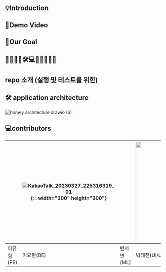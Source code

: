 ## 💡Introduction

## 🍯Demo Video

## 🎯Our Goal

## 🍯🐝🎯💡🛠💻📱👩🏻‍💻✨


## repo 소개 (실행 및 테스트를 위한)

## 🛠 application architecture
![homey architecture drawio (6)](https://user-images.githubusercontent.com/91039622/228959545-20f721b6-ea8a-405b-976c-40055b6e7dce.png)

## 💻contributors
||![KakaoTalk_20230327_225316319_01](https://user-images.githubusercontent.com/91039622/228965473-304f7ed8-00eb-4e0f-804a-50667a7710bf.jpg){: : width="300" height="300"}||<img width="323" alt="image" src="https://user-images.githubusercontent.com/91039622/228965688-1ccdb7ee-2607-4240-b393-68262ad01650.png">|
|---|---|---|---|
|이유림(FE)|이요환(BE)|변서연(ML)|박태진(UI/UX)|




<!--

**Here are some ideas to get you started:**

🙋‍♀️ A short introduction - what is your organization all about?
🌈 Contribution guidelines - how can the community get involved?
👩‍💻 Useful resources - where can the community find your docs? Is there anything else the community should know?
🍿 Fun facts - what does your team eat for breakfast?
🧙 Remember, you can do mighty things with the power of [Markdown](https://docs.github.com/github/writing-on-github/getting-started-with-writing-and-formatting-on-github/basic-writing-and-formatting-syntax)
-->
